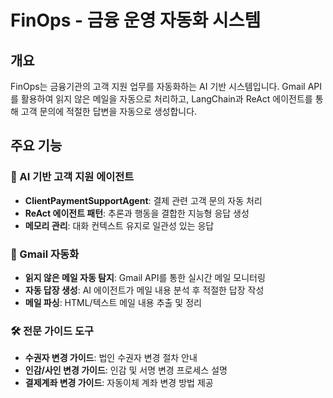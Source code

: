 # FinOps - 금융 운영 자동화 시스템

## 개요

FinOps는 금융기관의 고객 지원 업무를 자동화하는 AI 기반 시스템입니다. Gmail API를 활용하여 읽지 않은 메일을 자동으로 처리하고, LangChain과 ReAct 에이전트를 통해 고객 문의에 적절한 답변을 자동으로 생성합니다.

## 주요 기능

### 🤖 AI 기반 고객 지원 에이전트
- **ClientPaymentSupportAgent**: 결제 관련 고객 문의 자동 처리
- **ReAct 에이전트 패턴**: 추론과 행동을 결합한 지능형 응답 생성
- **메모리 관리**: 대화 컨텍스트 유지로 일관성 있는 응답

### 📧 Gmail 자동화
- **읽지 않은 메일 자동 탐지**: Gmail API를 통한 실시간 메일 모니터링
- **자동 답장 생성**: AI 에이전트가 메일 내용 분석 후 적절한 답장 작성
- **메일 파싱**: HTML/텍스트 메일 내용 추출 및 정리

### 🛠️ 전문 가이드 도구
- **수권자 변경 가이드**: 법인 수권자 변경 절차 안내
- **인감/사인 변경 가이드**: 인감 및 서명 변경 프로세스 설명
- **결제계좌 변경 가이드**: 자동이체 계좌 변경 방법 제공
